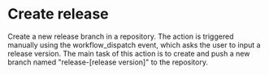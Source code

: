 # Create release

Create a new release branch in a repository. The action is triggered manually using the workflow_dispatch event, which asks the user to input a release version. The main task of this action is to create and push a new branch named "release-[release version]" to the repository.